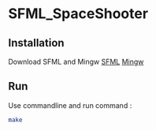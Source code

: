 # SFML_SpaceShooter

## Installation
 Download SFML and Mingw 
[SFML](https://www.sfml-dev.org/download/sfml/2.5.1/)
[Mingw](https://sourceforge.net/projects/mingw-w64/files/Toolchains%20targetting%20Win64/Personal%20Builds/mingw-builds/7.3.0/threads-posix/seh/x86_64-7.3.0-release-posix-seh-rt_v5-rev0.7z/download)


## Run
Use commandline and run command :

```bash
make
```